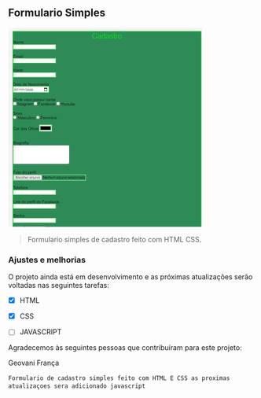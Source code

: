 ## Formulario Simples



<img src="Capturar.PNG" alt="Formulario">

> Formulario simples de cadastro feito com HTML CSS.

### Ajustes e melhorias

O projeto ainda está em desenvolvimento e as próximas atualizações serão voltadas nas seguintes tarefas:

- [x] HTML
- [x] CSS
- [ ] JAVASCRIPT


Agradecemos às seguintes pessoas que contribuíram para este projeto:

Geovani França
    
    Formulario de cadastro simples feito com HTML E CSS as proximas atualizaçoes sera adicionado javascript
